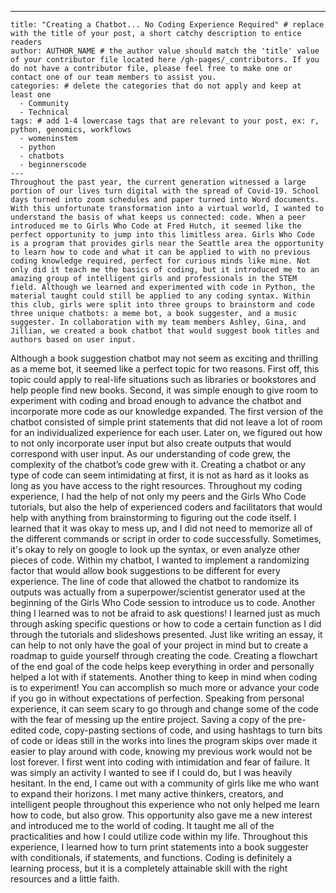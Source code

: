 ---
    title: "Creating a Chatbot... No Coding Experience Required" # replace with the title of your post, a short catchy description to entice readers
    author: AUTHOR_NAME # the author value should match the 'title' value of your contributor file located here /gh-pages/_contributors. If you do not have a contributor file, please feel free to make one or contact one of our team members to assist you.
    categories: # delete the categories that do not apply and keep at least one
      - Community
      - Technical
    tags: # add 1-4 lowercase tags that are relevant to your post, ex: r, python, genomics, workflows
      - womeninstem
      - python
      - chatbots
      - beginnerscode
    ---
    Throughout the past year, the current generation witnessed a large portion of our lives turn digital with the spread of Covid-19. School days turned into zoom schedules and paper turned into Word documents. With this unfortunate transformation into a virtual world, I wanted to understand the basis of what keeps us connected: code. When a peer introduced me to Girls Who Code at Fred Hutch, it seemed like the perfect opportunity to jump into this limitless area. Girls Who Code is a program that provides girls near the Seattle area the opportunity to learn how to code and what it can be applied to with no previous coding knowledge required, perfect for curious minds like mine. Not only did it teach me the basics of coding, but it introduced me to an amazing group of intelligent girls and professionals in the STEM field. Although we learned and experimented with code in Python, the material taught could still be applied to any coding syntax. Within this club, girls were split into three groups to brainstorm and code three unique chatbots: a meme bot, a book suggester, and a music suggester. In collaboration with my team members Ashley, Gina, and Jillian, we created a book chatbot that would suggest book titles and authors based on user input. 
Although a book suggestion chatbot may not seem as exciting and thrilling as a meme bot, it seemed like a perfect topic for two reasons. First off, this topic could apply to real-life situations such as libraries or bookstores and help people find new books. Second, it was simple enough to give room to experiment with coding and broad enough to advance the chatbot and incorporate more code as our knowledge expanded. The first version of the chatbot consisted of simple print statements that did not leave a lot of room for an individualized experience for each user. Later on, we figured out how to not only incorporate user input but also create outputs that would correspond with user input. As our understanding of code grew, the complexity of the chatbot’s code grew with it.
Creating a chatbot or any type of code can seem intimidating at first, it is not as hard as it looks as long as you have access to the right resources. Throughout my coding experience, I had the help of not only my peers and the Girls Who Code tutorials, but also the help of experienced coders and facilitators that would help with anything from brainstorming to figuring out the code itself. I learned that it was okay to mess up, and I did not need to memorize all of the different commands or script in order to code successfully. Sometimes, it's okay to rely on google to look up the syntax, or even analyze other pieces of code. Within my chatbot, I wanted to implement a randomizing factor that would allow book suggestions to be different for every experience. The line of code that allowed the chatbot to randomize its outputs was actually from a superpower/scientist generator used at the beginning of the Girls Who Code session to introduce us to code. Another thing I learned was to not be afraid to ask questions! I learned just as much through asking specific questions or how to code a certain function as I did through the tutorials and slideshows presented.
Just like writing an essay, it can help to not only have the goal of your project in mind but to create a roadmap to guide yourself through creating the code. Creating a flowchart of the end goal of the code helps keep everything in order and personally helped a lot with if statements. Another thing to keep in mind when coding is to experiment! You can accomplish so much more or advance your code if you go in without expectations of perfection. Speaking from personal experience, it can seem scary to go through and change some of the code with the fear of messing up the entire project. Saving a copy of the pre-edited code, copy-pasting sections of code, and using hashtags to turn bits of code or ideas still in the works into lines the program skips over made it easier to play around with code, knowing my previous work would not be lost forever.
I first went into coding with intimidation and fear of failure. It was simply an activity I wanted to see if I could do, but I was heavily hesitant. In the end, I came out with a community of girls like me who want to expand their horizons. I met many active thinkers, creators, and intelligent people throughout this experience who not only helped me learn how to code, but also grow. This opportunity also gave me a new interest and introduced me to the world of coding. It taught me all of the practicalities and how I could utilize code within my life. Throughout this experience, I learned how to turn print statements into a book suggester with conditionals, if statements, and functions. Coding is definitely a learning process, but it is a completely attainable skill with the right resources and a little faith.

